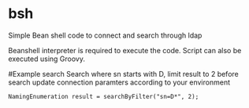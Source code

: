 # bsh
Simple Bean shell code to connect and search through ldap

Beanshell interpreter is required to execute the code. Script can also be executed using Groovy.

#Example search
Search where sn starts with D, limit result to 2 before search update connection paramters according to your environment

```shell
NamingEnumeration result = searchByFilter("sn=D*", 2);
```
